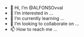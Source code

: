 - 👋 Hi, I’m @ALFONSOvval
- 👀 I’m interested in ...
- 🌱 I’m currently learning ...
- 💞️ I’m looking to collaborate on ...
- 📫 How to reach me ...

<!---
ALFONSOvval/ALFONSOvval is a ✨ special ✨ repository because its `README.md` (this file) appears on your GitHub profile.
You can click the Preview link to take a look at your changes.
--->
